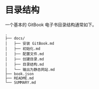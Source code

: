 # 目录结构

一个基本的 GitBook 电子书目录结构通常如下。

```
.
├── docs/
│   ├── 安装 GitBook.md
│   ├── 初始化.md
│   ├── 配置文件.md
│   ├── 创建目录.md
│   ├── 目录结构.md
│   └── 输出为静态网站.md
├── book.json
├── README.md
└── SUMMARY.md
```

